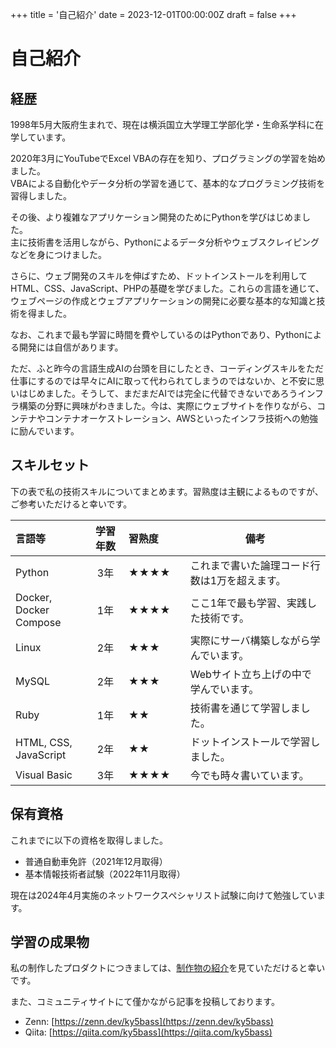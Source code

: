 +++
title = '自己紹介'
date = 2023-12-01T00:00:00Z
draft = false
+++
# 自己紹介
## 経歴

1998年5月大阪府生まれで、現在は横浜国立大学理工学部化学・生命系学科に在学しています。

2020年3月にYouTubeでExcel VBAの存在を知り、プログラミングの学習を始めました。  
VBAによる自動化やデータ分析の学習を通じて、基本的なプログラミング技術を習得しました。

その後、より複雑なアプリケーション開発のためにPythonを学びはじめました。  
主に技術書を活用しながら、Pythonによるデータ分析やウェブスクレイピングなどを身につけました。

さらに、ウェブ開発のスキルを伸ばすため、ドットインストールを利用してHTML、CSS、JavaScript、PHPの基礎を学びました。これらの言語を通じて、ウェブページの作成とウェブアプリケーションの開発に必要な基本的な知識と技術を得ました。

なお、これまで最も学習に時間を費やしているのはPythonであり、Pythonによる開発には自信があります。

ただ、ふと昨今の言語生成AIの台頭を目にしたとき、コーディングスキルをただ仕事にするのでは早々にAIに取って代わられてしまうのではないか、と不安に思いはじめました。そうして、まだまだAIでは完全に代替できないであろうインフラ構築の分野に興味がわきました。今は、実際にウェブサイトを作りながら、コンテナやコンテナオーケストレーション、AWSといったインフラ技術への勉強に励んでいます。

## スキルセット

下の表で私の技術スキルについてまとめます。習熟度は主観によるものですが、ご参考いただけると幸いです。

| 言語等 | 学習年数 | 習熟度 | 備考 |
|:---|:--:|:---|----|
| Python | 3年 | ★★★★　 | これまで書いた論理コード行数は1万を超えます。 |
| Docker, <br>Docker Compose | 1年 | ★★★★　 | ここ1年で最も学習、実践した技術です。 |
| Linux | 2年 | ★★★　　 | 実際にサーバ構築しながら学んでいます。 |
| MySQL | 2年 | ★★★　　 | Webサイト立ち上げの中で学んでいます。 |
| Ruby | 1年 | ★★　　　 | 技術書を通じて学習しました。 |
| HTML, CSS, <br>JavaScript | 2年 | ★★　　　 | ドットインストールで学習しました。 |
| Visual Basic | 3年 | ★★★★　 | 今でも時々書いています。 |

## 保有資格

これまでに以下の資格を取得しました。

- 普通自動車免許（2021年12月取得）
- 基本情報技術者試験（2022年11月取得）

現在は2024年4月実施のネットワークスペシャリスト試験に向けて勉強しています。

## 学習の成果物

私の制作したプロダクトにつきましては、[制作物の紹介](/portfolio/docs/products/)を見ていただけると幸いです。

また、コミュニティサイトにて僅かながら記事を投稿しております。

- Zenn: [https://zenn.dev/ky5bass](https://zenn.dev/ky5bass)
- Qiita: [https://qiita.com/ky5bass](https://qiita.com/ky5bass)